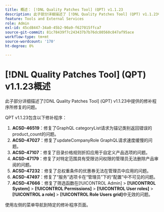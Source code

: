 ```yaml
---
title: 概述： [!DNL Quality Patches Tool] (QPT) v1.1.23
description: 此子部分详细描述了 [!DNL Quality Patches Tool] (QPT) v1.1.23中提供的修补程序所修复的问题。
feature: Tools and External Services
role: Admin
exl-id: 45cd8447-34a0-45b2-90a9-f627015ffca7
source-git-commit: 81c78439f7c243437b7b76dc80560c847af95ace
workflow-type: tm+mt
source-wordcount: '170'
ht-degree: 0%

---
```


# [!DNL Quality Patches Tool] (QPT) v1.1.23概述

此子部分详细描述了[!DNL Quality Patches Tool] (QPT) v1.1.23中提供的修补程序所修复的问题。

QPT v1.1.23包含以下修补程序：

1. **ACSD-46519**：修复了GraphQL categoryList请求为锚记类别返回错误的product_count的问题。
1. **ACSD-47027**：修复了updateCompanyRole GraphQL请求速度缓慢的问题。
1. **ACSD-47107**：修复了目录价格规则折扣应用于自定义产品选项的问题。
1. **ACSD-47179**：修复了对特定范围具有受限访问权限的管理员无法删除产品审阅的问题。
1. **ACSD-47232**：修复了总权重条件的优惠券无法在管理员中应用的问题。
1. **ACSD-47497**：修复了“服务”选项卡在“管理员”下的“配置”中不可见的问题。
1. **ACSD-47666**：修复了筛选函数在[!UICONTROL Admin] > **[!UICONTROL System]** > **[!UICONTROL Permissions]** > **[!UICONTROL User roles]** > **[!UICONTROL a role]** > **[!UICONTROL Role Users grid]**&#x200B;中无效的问题。

使用左侧的菜单导航到特定的修补程序页面。
